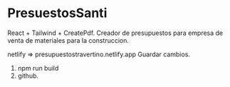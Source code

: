 # PresuestosSanti
React + Tailwind + CreatePdf. Creador de presupuestos para empresa de venta de materiales para la construccion.

netlify => presupuestostravertino.netlify.app
Guardar cambios.
1) npm run build
2) github.
